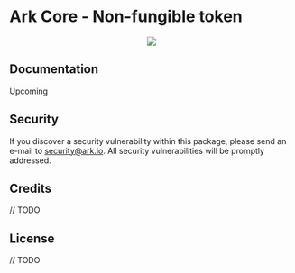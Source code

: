 # Ark Core - Non-fungible token

<p align="center">
    <img src="../../banner.png?sanitize=true" />
</p>

## Documentation

Upcoming

## Security

If you discover a security vulnerability within this package, please send an e-mail to security@ark.io. All security vulnerabilities will be promptly addressed.

## Credits

// TODO

## License

// TODO
